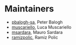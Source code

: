 # Maintainers

- [pbalogh-sa](https://github.com/pbalogh-sa), Peter Balogh
- [muscariello](https://github.com/muscariello), Luca Muscariello
- [msardara](https://github.com/msardara), Mauro Sardara
- [ramizpolic](https://github.com/ramizpolic), Ramiz Polic
